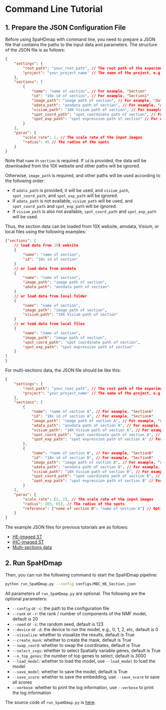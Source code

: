 # Command Line Tutorial

## 1. Prepare the JSON Configuration File

Before using SpaHDmap with command line, you need to prepare a JSON file that contains the paths to the input data and parameters. The structure of the JSON file is as follows:

```json
{
    "settings": {
        "root_path": "your_root_path", // The root path of the experiment, e.g., "./experiments"
        "project": "your_project_name" // The name of the project, e.g., "MBSS1"
    },
    "sections": [
        {
            "name": "name of section", // For example, "Section"
            "id": "10x id of section", // For example, "Section1"
            "image_path": "image path of section", // For example, "data/section/image.tif"
            "adata_path": "anndata path of section", // For example, "data/section/adata.h5ad"
            "visium_path": "10X Visium path of section", // For example, "data/section/"
            "spot_coord_path": "spot coordinate path of section", // For example, "data/section/spatial/tissue_positions_list.csv"
            "spot_exp_path": "spot expression path of section" // For example, "data/section/filtered_feature_bc_matrix.h5"
        }
    ],
    "paras": {
        "scale_rate": 1, // The scale rate of the input images
        "radius": 45 // The radius of the spots
    }
}
```
Note that `name` in `section` is required. If `id` is provided, the data will be downloaded from the 10X website and other paths will be ignored.

Otherwise, `image_path` is required, and other paths will be used according to the following order:
- if `adata_path` is provided, it will be used, and `visium_path`, `spot_coord_path`, and `spot_exp_path` will be ignored.
- If `adata_path` is not available, `visium_path` will be used, and `spot_coord_path` and `spot_exp_path` will be ignored.
- If `visium_path` is also not available, `spot_coord_path` and `spot_exp_path` will be used.

Thus, the section data can be loaded from 10X website, anndata, Visium, or local files using the following examples:
```json
{"sections": [
    // load data from 10X website
    {
        "name": "name of section", 
        "id": "10x id of section"
    }
    // or load data from anndata
    {
        "name": "name of section", 
        "image_path": "image path of section",
        "adata_path": "anndata path of section"
    }
    // or load data from local folder
    {
        "name": "name of section", 
        "image_path": "image path of section",
        "visium_path": "10X Visium path of section"
    }
    // or load data from local files
    {
        "name": "name of section", 
        "image_path": "image path of section",
        "spot_coord_path": "spot coordinate path of section",
        "spot_exp_path": "spot expression path of section"
    }
]
}
```

For multi-sections data, the JSON file should be like this:

```json
{
    "settings": {
        "root_path": "your_root_path", // The root path of the experiment, e.g., "./experiments"
        "project": "your_project_name" // The name of the project, e.g., "MBSS1"
    },
    "sections": [
        {
            "name": "name of section A", // For example, "SectionA"
            "id": "10x id of section A", // For example, "SectionA"
            "image_path": "image path of section A", // For example, "data/section_A/HE.tif"
            "adata_path": "anndata path of section A", // For example, "data/section_A/adata.h5ad"
            "visium_path": "10X Visium path of section A", // For example, "data/section_A/"
            "spot_coord_path": "spot coordinate path of section A", // For example, "data/section_A/spatial/tissue_positions_list.csv"
            "spot_exp_path": "spot expression path of section A" // For example, "data/section_A/filtered_feature_bc_matrix.h5"
        },
        {
            "name": "name of section B", // For example, "SectionB"
            "id": "10x id of section B", // For example, "SectionB"
            "image_path": "image path of section B", // For example, "data/section_B/HE.tif"
            "adata_path": "anndata path of section B", // For example, "data/section_B/adata.h5ad"
            "visium_path": "10X Visium path of section B", // For example, "data/section_B/"
            "spot_coord_path": "spot coordinate path of section B", // For example, "data/section_B/spatial/tissue_positions_list.csv"
            "spot_exp_path": "spot expression path of section B" // For example, "data/section_B/filtered_feature_bc_matrix.h5"
        }
    ],
    "paras": {
        "scale_rate": [2, 2], // The scale rate of the input images
        "radius": [65, 65], // The radius of the spots
        "reference": {"name of section B": "name of section A"} // Optional query-reference pairs for batch effect removal
    }
}
```

The example JSON files for previous tutorials are as follows:
- [HE-imaged ST](https://github.com/sldyns/SpaHDmap/blob/main/configs/MPBS01.json)
- [IHC-imaged ST](https://github.com/sldyns/SpaHDmap/blob/main/configs/MBC01.json)
- [Multi-sections data](https://github.com/sldyns/SpaHDmap/blob/main/configs/Medulloblastoma.json)

## 2. Run SpaHDmap

Then, you can run the following command to start the SpaHDmap pipeline:


```bash
python run_SpaHDmap.py --config configs/MBC_HE_Section.json
```

All parameters of `run_SpaHDmap.py` are optional. The following are the optional parameters:

- `--config` or `-c`: the path to the configuration file
- `--rank` or `-r`: the rank / number of components of the NMF model, default is 20
- `--seed` or `-s`: the random seed, default is 123
- `--device` or `-d`: the device to run the model, e.g., 0, 1, 2, etc, default is 0
- `--visualize`: whether to visualize the results, default is True
- `--create_mask`: whether to create the mask, default is True
- `--swap_coord`: whether to swap the coordinates, default is True
- `--select_svgs`: whether to select Spatially variable genes, default is True
- `--n_top_genes`: the number of top genes to select, default is 3000
- `--load_model`: whether to load the model, use `--load_model` to load the model
- `--save_model`: whether to save the model, default is True
- `--save_score`: whether to save the embedding, use `--save_score` to save all scores
- `--verbose`: whether to print the log information, use `--verbose` to print the log information

The source code of `run_SpaHDmap.py` is [here](https://github.com/sldyns/SpaHDmap/blob/main/run_SpaHDmap.py).
